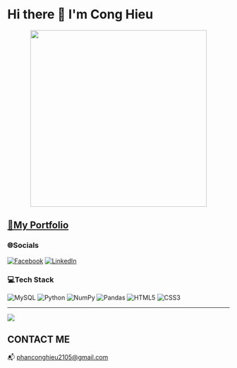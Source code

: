 # Hi there 👋 I'm Cong Hieu
<div align="center">
    <img width="400" src="https://www.lambdatest.com/resources/images/news24.gif">
</div>

## [📖My Portfolio](https://pchp-ortfolio.vercel.app/)


### 🌐Socials
[![Facebook](https://img.shields.io/badge/Facebook-%231877F2.svg?logo=Facebook&logoColor=white)](https://facebook.com/https://www.facebook.com/hieu.cong.71868) [![LinkedIn](https://img.shields.io/badge/LinkedIn-%230077B5.svg?logo=linkedin&logoColor=white)](https://linkedin.com/in/https://www.linkedin.com/in/hi%E1%BA%BFu-c%C3%B4ng-61107520a/) 

### 💻Tech Stack
![MySQL](https://img.shields.io/badge/mysql-%2300f.svg?style=for-the-badge&logo=mysql&logoColor=white) ![Python](https://img.shields.io/badge/python-3670A0?style=for-the-badge&logo=python&logoColor=ffdd54) ![NumPy](https://img.shields.io/badge/numpy-%23013243.svg?style=for-the-badge&logo=numpy&logoColor=white) ![Pandas](https://img.shields.io/badge/pandas-%23150458.svg?style=for-the-badge&logo=pandas&logoColor=white) ![HTML5](https://img.shields.io/badge/html5-%23E34F26.svg?style=for-the-badge&logo=html5&logoColor=white) ![CSS3](https://img.shields.io/badge/css3-%231572B6.svg?style=for-the-badge&logo=css3&logoColor=white)

---
[![](https://visitcount.itsvg.in/api?id=TopdevVN&icon=5&color=3)](https://visitcount.itsvg.in)

## CONTACT ME
📬 phanconghieu2105@gmail.com
